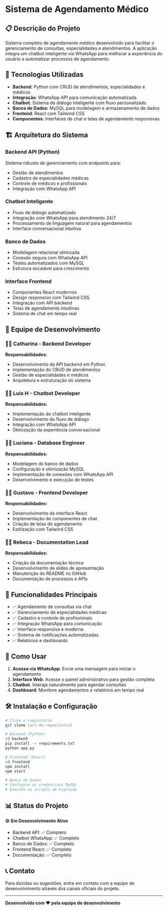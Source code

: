 # Sistema de Agendamento Médico

## 📋 Descrição do Projeto

Sistema completo de agendamento médico desenvolvido para facilitar o gerenciamento de consultas, especialidades e atendimentos. A aplicação integra um chatbot inteligente via WhatsApp para melhorar a experiência do usuário e automatizar processos de agendamento.

## 🚀 Tecnologias Utilizadas

- **Backend**: Python com CRUD de atendimentos, especialidades e médicos
- **Integração**: WhatsApp API para comunicação automatizada
- **Chatbot**: Sistema de diálogo inteligente com fluxo personalizado
- **Banco de Dados**: MySQL para modelagem e armazenamento de dados
- **Frontend**: React com Tailwind CSS
- **Componentes**: Interfaces de chat e telas de agendamento responsivas

## 🏗️ Arquitetura do Sistema

### Backend API (Python)
Sistema robusto de gerenciamento com endpoints para:
- Gestão de atendimentos
- Cadastro de especialidades médicas
- Controle de médicos e profissionais
- Integração com WhatsApp API

### Chatbot Inteligente
- Fluxo de diálogo automatizado
- Integração com WhatsApp para atendimento 24/7
- Processamento de linguagem natural para agendamentos
- Interface conversacional intuitiva

### Banco de Dados
- Modelagem relacional otimizada
- Conexão segura com WhatsApp API
- Testes automatizados com MySQL
- Estrutura escalável para crescimento

### Interface Frontend
- Componentes React modernos
- Design responsivo com Tailwind CSS
- Integração com API backend
- Telas de agendamento intuitivas
- Sistema de chat em tempo real

## 👥 Equipe de Desenvolvimento

### 👩‍💻 **Catharina** - Backend Developer
**Responsabilidades:**
- Desenvolvimento da API backend em Python
- Implementação do CRUD de atendimentos
- Gestão de especialidades e médicos
- Arquitetura e estruturação do sistema

### 👨‍💻 **Luis H** - Chatbot Developer
**Responsabilidades:**
- Implementação do chatbot inteligente
- Desenvolvimento do fluxo de diálogo
- Integração com WhatsApp API
- Otimização da experiência conversacional

### 👩‍💻 **Luciana** - Database Engineer
**Responsabilidades:**
- Modelagem do banco de dados
- Configuração e otimização MySQL
- Implementação de conexões com WhatsApp API
- Desenvolvimento e execução de testes

### 👨‍💻 **Gustavo** - Frontend Developer
**Responsabilidades:**
- Desenvolvimento da interface React
- Implementação de componentes de chat
- Criação de telas de agendamento
- Estilização com Tailwind CSS

### 👩‍💻 **Rebeca** - Documentation Lead
**Responsabilidades:**
- Criação da documentação técnica
- Desenvolvimento de slides de apresentação
- Manutenção do README no GitHub
- Documentação de processos e APIs

## 🔧 Funcionalidades Principais

- ✅ Agendamento de consultas via chat
- ✅ Gerenciamento de especialidades médicas
- ✅ Cadastro e controle de profissionais
- ✅ Integração WhatsApp para comunicação
- ✅ Interface responsiva e moderna
- ✅ Sistema de notificações automatizadas
- ✅ Relatórios e dashboards

## 📱 Como Usar

1. **Acesso via WhatsApp**: Envie uma mensagem para iniciar o agendamento
2. **Interface Web**: Acesse o painel administrativo para gestão completa
3. **Chatbot**: Interaja naturalmente para agendar consultas
4. **Dashboard**: Monitore agendamentos e relatórios em tempo real

## 🛠️ Instalação e Configuração

```bash
# Clone o repositório
git clone [url-do-repositorio]

# Backend (Python)
cd backend
pip install -r requirements.txt
python app.py

# Frontend (React)
cd frontend
npm install
npm start

# Banco de Dados
# Configure as credenciais MySQL
# Execute os scripts de migração
```

## 📊 Status do Projeto

🟢 **Em Desenvolvimento Ativo**

- Backend API: ✅ Completo
- Chatbot WhatsApp: ✅ Completo  
- Banco de Dados: ✅ Completo
- Frontend React: ✅ Completo
- Documentação: ✅ Completo

## 📞 Contato

Para dúvidas ou sugestões, entre em contato com a equipe de desenvolvimento através dos canais oficiais do projeto.

---

**Desenvolvido com ❤️ pela equipe de desenvolvimento**
